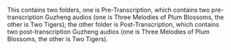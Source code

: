 This contains two folders, one is Pre-Transcription, which contains two pre-transcription Guzheng audios (one is Three Melodies of Plum Blossoms, the other is Two Tigers); the other folder is Post-Transcription, which contains two post-transcription Guzheng audios (one is Three Melodies of Plum Blossoms, the other is Two Tigers).
